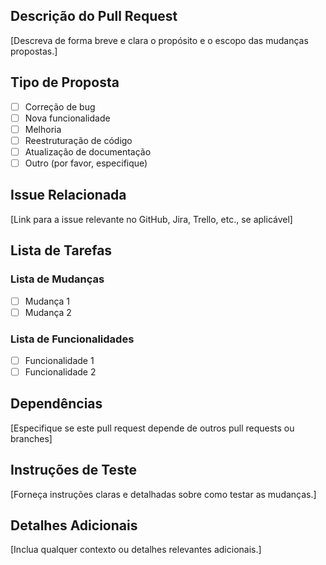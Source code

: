 ## Descrição do Pull Request

[Descreva de forma breve e clara o propósito e o escopo das mudanças propostas.]

## Tipo de Proposta

- [ ] Correção de bug
- [ ] Nova funcionalidade
- [ ] Melhoria
- [ ] Reestruturação de código
- [ ] Atualização de documentação
- [ ] Outro (por favor, especifique)

## Issue Relacionada

[Link para a issue relevante no GitHub, Jira, Trello, etc., se aplicável]

## Lista de Tarefas

### Lista de Mudanças

- [ ] Mudança 1
- [ ] Mudança 2

### Lista de Funcionalidades

- [ ] Funcionalidade 1
- [ ] Funcionalidade 2

## Dependências

[Especifique se este pull request depende de outros pull requests ou branches]

## Instruções de Teste

[Forneça instruções claras e detalhadas sobre como testar as mudanças.]

## Detalhes Adicionais

[Inclua qualquer contexto ou detalhes relevantes adicionais.]